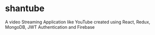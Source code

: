 # shantube
A video Streaming Application like YouTube created using React, Redux, MongoDB, JWT Authentication and Firebase
